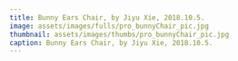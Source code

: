 ```yaml
---
title: Bunny Ears Chair, by Jiyu Xie, 2018.10.5.
image: assets/images/fulls/pro_bunnyChair_pic.jpg
thumbnail: assets/images/thumbs/pro_bunnyChair_pic.jpg
caption: Bunny Ears Chair, by Jiyu Xie, 2018.10.5.
---
```

